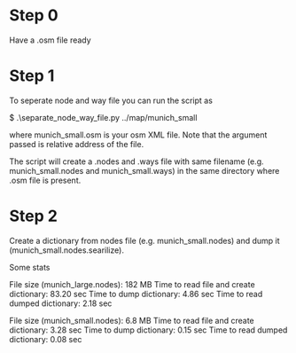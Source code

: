 # Step 0
Have a .osm file ready

# Step 1
To seperate node and way file you can run the script as

$ .\separate_node_way_file.py ../map/munich_small

where munich_small.osm is your osm XML file. Note that the argument passed is relative address of the file.

The script will create a .nodes and .ways file with same filename (e.g. munich_small.nodes and munich_small.ways) in the same directory where .osm file is present.

# Step 2
Create a dictionary from nodes file (e.g. munich_small.nodes) and dump it (munich_small.nodes.searilize).

Some stats

File size (munich_large.nodes): 182 MB
Time to read file and create dictionary: 83.20 sec
Time to dump dictionary: 4.86 sec
Time to read dumped dictionary: 2.18 sec

File size (munich_small.nodes): 6.8 MB
Time to read file and create dictionary: 3.28 sec
Time to dump dictionary: 0.15 sec
Time to read dumped dictionary: 0.08 sec
